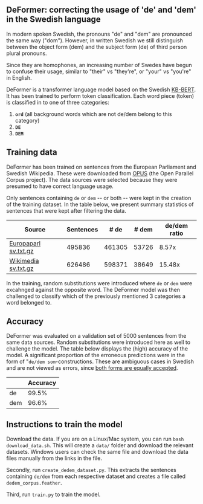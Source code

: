 ## DeFormer: correcting the usage of 'de' and 'dem' in the Swedish language

In modern spoken Swedish, the pronouns "de" and "dem" are pronounced the same way ("dom"). However, in written Swedish we still distinguish between the object form (dem) and the subject form (de) of third person plural pronouns.

Since they are homophones, an increasing number of Swedes have begun to confuse their usage, similar to "their" vs "they're", or "your" vs "you're" in English.

DeFormer is a transformer language model based on the Swedish [KB-BERT](https://arxiv.org/abs/2007.01658). It has been trained to perform token classification. Each word piece (token) is classified in to one of three categories:

1. **`ord`** (all background words which are not de/dem belong to this category) 
2. **`DE`**
3. **`DEM`**

## Training data

DeFormer has been trained on sentences from the European Parliament and Swedish Wikipedia. These were downloaded from [OPUS](https://opus.nlpl.eu/) (the Open Parallel Corpus project). The data sources were selected because they were presumed to have correct language usage. 

Only sentences containing `de` or `dem` -- or both -- were kept in the creation of the training dataset. In the table below, we present summary statistics of sentences that were kept after filtering the data.


| Source                                                                                        | Sentences   |  # de   | # dem   | de/dem ratio |
| -----------                                                                                   | ----------- | ------- | ------- | ------------ |
| [Europaparl sv.txt.gz](https://opus.nlpl.eu/download.php?f=Europarl/v8/mono/sv.txt.gz)        | 495836      |  461305 | 53726   | 8.57x        |
| [Wikimedia sv.txt.gz](https://opus.nlpl.eu/download.php?f=wikimedia/v20210402/mono/sv.txt.gz) | 626486      |  598371 | 38649   | 15.48x       |


In the training, random substitutions were introduced where `de` or `dem` were excahnged against the opposite word. The DeFormer model was then challenged to classify which of the previously mentioned 3 categories a word belonged to. 

## Accuracy 

DeFormer was evaluated on a validation set of 5000 sentences from the same data sources. Random substitutions were introduced here as well to challenge the model. The table below displays the (high) accuracy of the model. A significant proportion of the erroneous predictions were in the form of "`de/dem som`-constructions. These are ambiguous cases in Swedish and are not viewed as errors, since [both forms are equally accepted](https://www4.isof.se/cgi-bin/srfl/visasvar.py?sok=dem%20som&svar=79718&log_id=705355). 

|             | Accuracy    |
| ----------- | ----------- |
| de          | 99.5\%      |
| dem         | 96.6\%      |


## Instructions to train the model

Download the data. If you are on a Linux/Mac system, you can run `bash download_data.sh`. This will create a `data/` folder and download the relevant datasets. Windows users can check the same file and download the data files manually from the links in the file. 

Secondly, run `create_dedem_dataset.py`. This extracts the sentences containing `de/dem` from each respective dataset and creates a file called `dedem_corpus.feather`. 

Third, run `train.py` to train the model. 